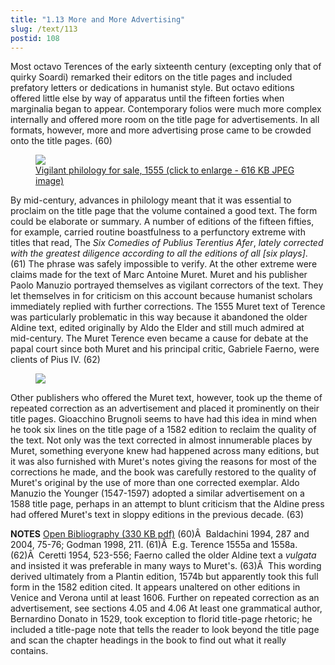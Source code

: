 ```yaml
---
title: "1.13 More and More Advertising"
slug: /text/113
postid: 108
---
```

Most octavo Terences of the early sixteenth century (excepting only that of quirky Soardi) remarked their editors on the title pages and included prefatory letters or dedications in humanist style. But octavo editions offered little else by way of apparatus until the fifteen forties when marginalia began to appear. Contemporary folios were much more complex internally and offered more room on the title page for advertisements. In all formats, however, more and more advertising prose came to be crowded onto the title pages. (60)

<figure class="mkdn-figure">
    <a href="/images_full/1.00_Chapter_One/HFS_117.01.jpg" class="mkdn-image-link">
    <img class="mkdn-image" src="/images_full/1.00_Chapter_One/HFS_117.01.jpg" />
    <figcaption class="mkdn-figcaption">Vigilant philology for sale, 1555 (click to enlarge - 616 KB JPEG image)</figcaption>
    </a>
</figure>

By mid-century, advances in philology meant that it was essential to proclaim on the title page that the volume contained a good text. The form could be elaborate or summary. A number of editions of the fifteen fifties, for example, carried routine boastfulness to a perfunctory extreme with titles that read, The <em>Six Comedies of Publius Terentius Afer</em>, <em>lately corrected with the greatest diligence according to all the editions of all [six plays]</em>. (61) The phrase was safely impossible to verify. At the other extreme were claims made for the text of Marc Antoine Muret. Muret and his publisher Paolo Manuzio portrayed themselves as vigilant correctors of the text. They let themselves in for criticism on this account because humanist scholars immediately replied with further corrections. The 1555 Muret text of Terence was particularly problematic in this way because it abandoned the older Aldine text, edited originally by Aldo the Elder and still much admired at mid-century. The Muret Terence even became a cause for debate at the papal court since both Muret and his principal critic, Gabriele Faerno, were clients of Pius IV. (62)
<p style="text-align: center;"></p>


<figure class="mkdn-figure">
    <a href="/images_full/1.00_Chapter_One/HFS_134.01.jpg" class="mkdn-image-link">
    <img class="mkdn-image" src="/images_full/1.00_Chapter_One/HFS_134.01.jpg" />
    <figcaption class="mkdn-figcaption"></figcaption>
    </a>
</figure>

Other publishers who offered the Muret text, however, took up the theme of repeated correction as an advertisement and placed it prominently on their title pages. Gioacchino Brugnoli seems to have had this idea in mind when he took six lines on the title page of a 1582 edition to reclaim the quality of the text. Not only was the text corrected in almost innumerable places by Muret, something everyone knew had happened across many editions, but it was also furnished with Muret's notes giving the reasons for most of the corrections he made, and the book was carefully restored to the quality of Muret's original by the use of more than one corrected exemplar. Aldo Manuzio the Younger (1547-1597) adopted a similar advertisement on a 1588 title page, perhaps in an attempt to blunt criticism that the Aldine press had offered Muret's text in sloppy editions in the previous decade. (63)

<strong>NOTES</strong>
<a href="http://www.humanismforsale.org/bibliography.pdf" target="new">Open Bibliography (330 KB pdf)</a>
(60)Â  Baldachini 1994, 287 and 2004, 75-76; Godman 1998, 211.
(61)Â  E.g. Terence 1555a and 1558a.
(62)Â  Ceretti 1954, 523-556; Faerno called the older Aldine text a <em>vulgata</em> and insisted it was preferable in many ways to Muret's.
(63)Â  This wording derived ultimately from a Plantin edition, 1574b but apparently took this full form in the 1582 edition cited. It appears unaltered on other editions in Venice and Verona until at least 1606. Further on repeated correction as an advertisement, see sections 4.05 and 4.06 At least one grammatical author, Bernardino Donato in 1529, took exception to florid title-page rhetoric; he included a title-page note that tells the reader to look beyond the title page and scan the chapter headings in the book to find out what it really contains.
